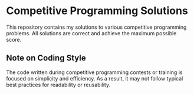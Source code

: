 # Competitive Programming Solutions

This repository contains my solutions to various competitive programming problems. All solutions are correct and achieve the maximum possible score.

## Note on Coding Style

The code written during competitive programming contests or training is focused on simplicity and efficiency. As a result, it may not follow typical best practices for readability or reusability.
